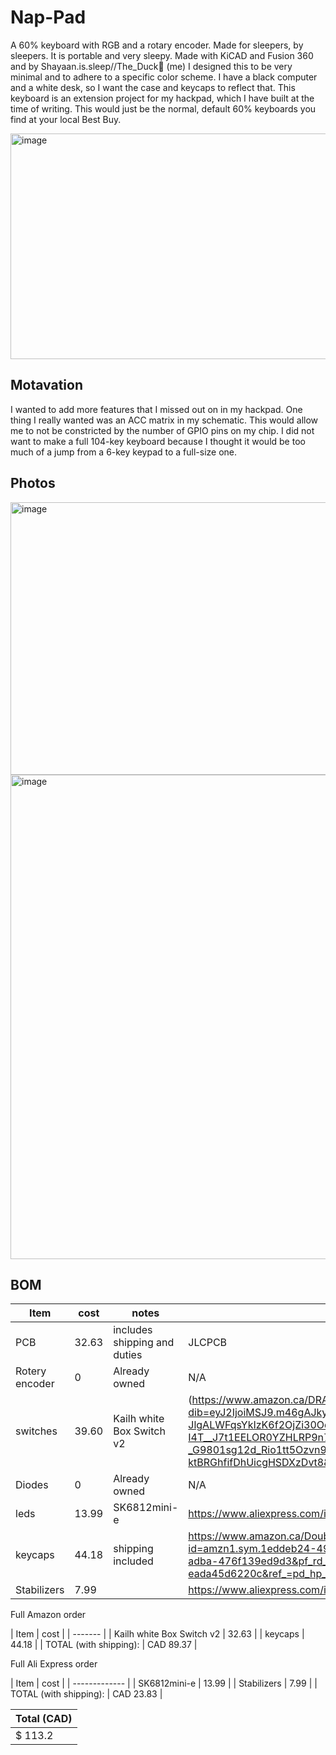 # Nap-Pad

A 60% keyboard with RGB and a rotary encoder. Made for sleepers, by sleepers. It is portable and very sleepy. Made with KiCAD and Fusion 360 and by Shayaan.is.sleep//The_Duck🦆 (me) I designed this to be very minimal and to adhere to a specific color scheme. I have a black computer and a white desk, so I want the case and keycaps to reflect that. This keyboard is an extension project for my hackpad, which I have built at the time of writing. This would just be the normal, default 60% keyboards you find at your local Best Buy.

<img width="1037" height="361" alt="image" src="https://github.com/user-attachments/assets/0a65aeb9-8659-45eb-a989-bd908214c4ba" />

## Motavation
I wanted to add more features that I missed out on in my hackpad. One thing I really wanted was an ACC matrix in my schematic. This would allow me to not be constricted by the number of GPIO pins on my chip. I did not want to make a full 104-key keyboard because I thought it would be too much of a jump from a 6-key keypad to a full-size one.

## Photos
<img width="1312" height="436" alt="image" src="https://github.com/user-attachments/assets/473ac7d7-2d78-42d8-9943-b3bb727620bd" />

<img width="1140" height="775" alt="image" src="https://github.com/user-attachments/assets/da7d93c5-8963-44d0-a2b8-4c25844b77ba" />

## BOM

| Item  | cost | notes | link |
| ------------- | ------------- | ------------- | ------------- |
| PCB  |  32.63 | includes shipping and duties  |  JLCPCB |
| Rotery encoder  | 0  | Already owned  |  N/A |
|  switches | 39.60  | Kailh white Box Switch v2  | (https://www.amazon.ca/DRAOZA-Mechanical-Keyboard-Waterproof-Dustproof/dp/B0B9BDM57S/ref=sr_1_1?dib=eyJ2IjoiMSJ9.m46gAJky6mvveBdoPM6G0Bqff3t3H-JlgALWFqsYkIzK6f2OjZi30Oqz8CpCR5Ha2FFKmAjoot_OlK31yNlAk_f_K5Uej1uoJ7yzFg2GPCvaAgBfqdJtB9Hp7fzP0INWc6BwC4DnzXwxmzEg411zNKiwnuXnSy-I4T__J7t1EELOR0YZHLRP9n7w3H8bv_dMlrUZwWq0KA-z7J7asj08Q3OI16xCmB2bi29se8Z0EmcR-tu2PRx939jgWnd-GLku6Gw-Yn6LqZ5AD-_G9801sg12d_Rio1tt5Ozvn9Hftco.Jt98DYzyQJYuVERCqe-ktBRGhfifDhUicgHSDXzDvt8&dib_tag=se&keywords=box%2Bwhite%2Bv2%2Bkailh%2Bmx%2Bswitches&qid=1753852675&sr=8-1&th=1)  |
| Diodes  | 0  | Already owned  | N/A  |
|  leds | 13.99  |  SK6812mini-e |  https://www.aliexpress.com/i/4000476037223.html |
| keycaps  |  44.18 | shipping included  |  https://www.amazon.ca/Doubleshot-Keyboard-Switches-Mechanical-Keyboards/dp/B0BNWWVXQ2/?_encoding=UTF8&pd_rd_w=9ngKH&content-id=amzn1.sym.1eddeb24-49ac-4f63-adba-476f139ed9d3%3Aamzn1.symc.a68f4ca3-28dc-4388-a2cf-24672c480d8f&pf_rd_p=1eddeb24-49ac-4f63-adba-476f139ed9d3&pf_rd_r=SZ89S6H40RGR9BQMAZ2N&pd_rd_wg=dmQc3&pd_rd_r=39e621e9-7adb-43c3-bd0f-eada45d6220c&ref_=pd_hp_d_atf_ci_mcx_mr_ca_hp_atf_d&th=1 |
|  Stabilizers | 7.99  |   |  https://www.aliexpress.com/item/1005009141481219.html |

Full Amazon order


| Item | cost |
| ------- |
| Kailh white Box Switch v2 | 32.63 |
| keycaps | 44.18 |
| TOTAL (with shipping): | CAD 89.37 |


Full Ali Express order


| Item | cost |
| ------------- |
| SK6812mini-e | 13.99 |
| Stabilizers | 7.99 |
| TOTAL (with shipping): | CAD 23.83 |


| Total (CAD)  |
| ------------- |
| $ 113.2 |







